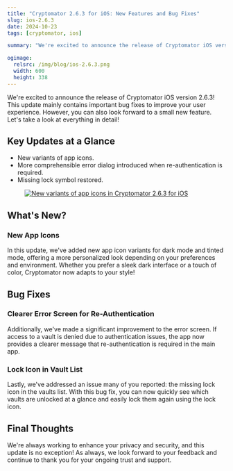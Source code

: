 ```yaml
---
title: "Cryptomator 2.6.3 for iOS: New Features and Bug Fixes"
slug: ios-2.6.3
date: 2024-10-23
tags: [cryptomator, ios]

summary: "We're excited to announce the release of Cryptomator iOS version 2.6.3! This update mainly contains important bug fixes to improve your user experience. However, you can also look forward to a small new feature."

ogimage:
  relsrc: /img/blog/ios-2.6.3.png
  width: 600
  height: 338
---
```

We're excited to announce the release of Cryptomator iOS version 2.6.3! This update mainly contains important bug fixes to improve your user experience. However, you can also look forward to a small new feature. Let's take a look at everything in detail!

## Key Updates at a Glance

- New variants of app icons.
- More comprehensible error dialog introduced when re-authentication is required.
- Missing lock symbol restored.

<figure class="text-center">
  <a href="https://apps.apple.com/us/app/cryptomator/id1560822163" target="_blank" rel="noopener">
    <img class="inline-block rounded-sm" src="/img/blog/ios-2.6.3.png" srcset="/img/blog/ios-2.6.3.png 1x, /img/blog/ios-2.6.3@2x.png 2x" alt="New variants of app icons in Cryptomator 2.6.3 for iOS" />
  </a>
</figure>

## What's New?

### New App Icons

In this update, we've added new app icon variants for dark mode and tinted mode, offering a more personalized look depending on your preferences and environment. Whether you prefer a sleek dark interface or a touch of color, Cryptomator now adapts to your style!

## Bug Fixes

### Clearer Error Screen for Re-Authentication

Additionally, we've made a significant improvement to the error screen. If access to a vault is denied due to authentication issues, the app now provides a clearer message that re-authentication is required in the main app.

### Lock Icon in Vault List

Lastly, we've addressed an issue many of you reported: the missing lock icon in the vaults list. With this bug fix, you can now quickly see which vaults are unlocked at a glance and easily lock them again using the lock icon.

## Final Thoughts

We're always working to enhance your privacy and security, and this update is no exception! As always, we look forward to your feedback and continue to thank you for your ongoing trust and support.
